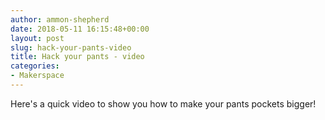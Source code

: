 ```yaml
---
author: ammon-shepherd
date: 2018-05-11 16:15:48+00:00
layout: post
slug: hack-your-pants-video
title: Hack your pants - video
categories:
- Makerspace
---
```


Here's a quick video to show you how to make your pants pockets bigger!


